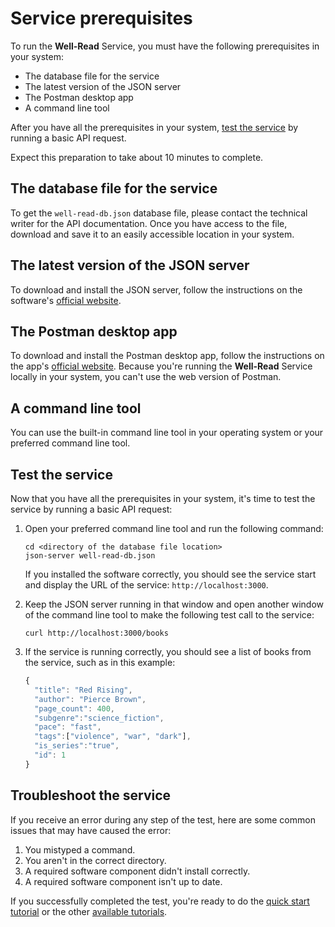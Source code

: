 # Service prerequisites

To run the **Well-Read** Service, you must have the following prerequisites in your system:

* The database file for the service
* The latest version of the JSON server
* The Postman desktop app
* A command line tool

After you have all the prerequisites in your system, [test the service](#test-the-service) by running a basic API request.

Expect this preparation to take about 10 minutes to complete.

## The database file for the service

To get the `well-read-db.json` database file, please contact the technical writer for the API documentation.
Once you have access to the file, download and save it to an easily accessible location in your system.

## The latest version of the JSON server

To download and install the JSON server, follow the instructions on the software's [official website](https://www.npmjs.com/package/json-server).

## The Postman desktop app

To download and install the Postman desktop app, follow the instructions on the app's [official website](https://www.postman.com/downloads/).
Because you're running the **Well-Read** Service locally in your system, you can't use the web version of Postman.

## A command line tool

You can use the built-in command line tool in your operating system or your preferred command line tool.

## Test the service

Now that you have all the prerequisites in your system, it's time to test the service by running a basic API request:

1. Open your preferred command line tool and run the following command:

    ```shell
    cd <directory of the database file location>
    json-server well-read-db.json
    ```

    If you installed the software correctly, you should see
    the service start and display the URL of the service: `http://localhost:3000`.

2. Keep the JSON server running in that window and open another window of the command line tool to make the following test call to the service:

    ```shell
    curl http://localhost:3000/books
    ```

3. If the service is running correctly, you should see a list of books from the service, such as in this example:

    ```js
    {
      "title": "Red Rising",
      "author": "Pierce Brown",
      "page_count": 400,
      "subgenre":"science_fiction",
      "pace": "fast",
      "tags":["violence", "war", "dark"],
      "is_series":"true",
      "id": 1
    }
    ```

## Troubleshoot the service

If you receive an error during any step of the test, here are some common issues that may have caused the error:

1. You mistyped a command.
2. You aren't in the correct directory.
3. A required software component didn't install correctly.
4. A required software component isn't up to date.

If you successfully completed the test, you're ready to do the [quick start tutorial](index.md#get-started) or the other [available tutorials](index.md#tutorials).
